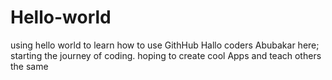 # Hello-world
using hello world to learn how to use GithHub
Hallo coders
Abubakar here; starting the journey of coding. hoping to create cool Apps and teach others the same
